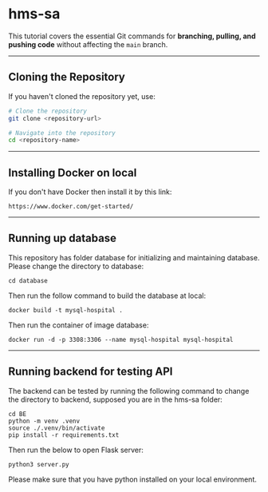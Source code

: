 # hms-sa
This tutorial covers the essential Git commands for **branching, pulling, and pushing code** without affecting the `main` branch.

---
## Cloning the Repository
If you haven't cloned the repository yet, use:
```sh
# Clone the repository
git clone <repository-url>

# Navigate into the repository
cd <repository-name>
```
---
## Installing Docker on local

If you don't have Docker then install it by this link: 

```
https://www.docker.com/get-started/
```
---
## Running up database

This repository has folder database for initializing and maintaining database. 
Please change the directory to database:

```
cd database
```

Then run the follow command to build the database at local:

```
docker build -t mysql-hospital .
```

Then run the container of image database:

```
docker run -d -p 3308:3306 --name mysql-hospital mysql-hospital
```
--- 
## Running backend for testing API
The backend can be tested by running the following command to change the directory to backend, supposed you are in the hms-sa folder:
```
cd BE
python -m venv .venv 
source ./.venv/bin/activate
pip install -r requirements.txt
```
Then run the below to open Flask server:
```
python3 server.py
```
Please make sure that you have python installed on your local environment.
